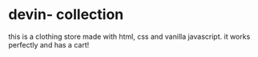# devin- collection


this is a clothing store made with html, css and vanilla javascript. it works perfectly and has a cart!
